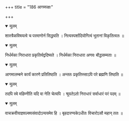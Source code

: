 +++
title = "186 आगमपक्षः"

+++


<details open><summary>मूलम्</summary>

शास्त्रैकविषयत्वे च परमाणोर्न सिद्ध्यति । नित्यस्पर्शादियोगित्वं भूतानां विकृतित्वतः ॥
</details>



<details open><summary>मूलम्</summary>

निर्धर्मका निराधारा प्रकृतिर्यद्वदिष्यते । निर्धर्मका निराधारा अणवः बौद्धसम्मताः ॥
</details>



<details open><summary>मूलम्</summary>

आगमालम्बने कार्यं कारणे प्रतितिष्ठति । अन्ततः प्रकृतिस्साऽपि परे ब्रह्मणि तिष्ठति ॥
</details>



<details open><summary>मूलम्</summary>

तदपि स्वे महिम्नीति यदि वा नेति चेत्यपि । श्रूयतेऽतो निराधारं सर्वाधारं परं पदम् ॥
</details>



<details open><summary>मूलम्</summary>

वाचक्रवीयाज्ञवल्क्यसंवादोऽप्ययमेव हि । बृहदारण्यकेऽधीतः विचारोऽसौ महान् ततः ॥
</details>

